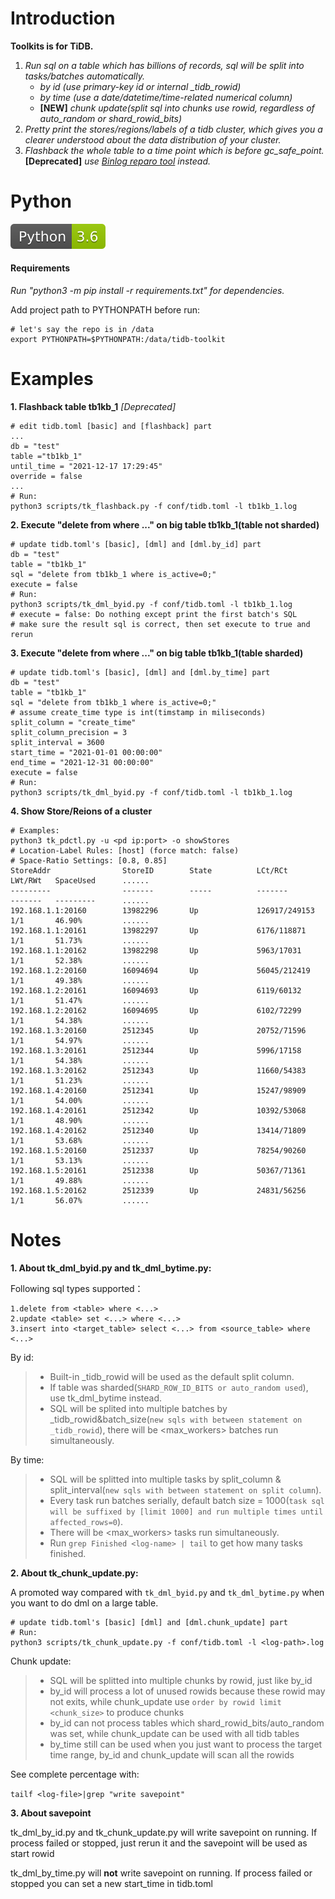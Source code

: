 # Introduction
**Toolkits is for TiDB.**
1. *Run sql on a table which has billions of records, sql will be split into tasks/batches automatically.*
    * *by id (use primary-key id or internal _tidb_rowid)*
    * *by time (use a date/datetime/time-related numerical column)* 
    * **[NEW]** *chunk update(split sql into chunks use rowid, regardless of auto_random or shard_rowid_bits)* 
2. *Pretty print the stores/regions/labels of a tidb cluster, which gives you a clearer understood about the data distribution of your cluster.*
3. *Flashback the whole table to a time point which is before gc_safe_point.* **[Deprecated]**  *use [Binlog reparo tool](https://github.com/realcp1018/tidb-binlog) instead.*

# Python
![py1](images/1.svg)

#### Requirements 
*Run "python3 -m pip install -r requirements.txt" for dependencies.*

Add project path to PYTHONPATH before run:
```
# let's say the repo is in /data
export PYTHONPATH=$PYTHONPATH:/data/tidb-toolkit
```

# Examples
**1. Flashback table tb1kb_1** *[Deprecated]*
```
# edit tidb.toml [basic] and [flashback] part
...
db = "test"
table ="tb1kb_1"
until_time = "2021-12-17 17:29:45"
override = false
...
# Run:
python3 scripts/tk_flashback.py -f conf/tidb.toml -l tb1kb_1.log
```
**2. Execute "delete from where ..." on big table tb1kb_1(table not sharded)**
```
# update tidb.toml's [basic], [dml] and [dml.by_id] part
db = "test"
table = "tb1kb_1"
sql = "delete from tb1kb_1 where is_active=0;"
execute = false
# Run:
python3 scripts/tk_dml_byid.py -f conf/tidb.toml -l tb1kb_1.log
# execute = false: Do nothing except print the first batch's SQL 
# make sure the result sql is correct, then set execute to true and rerun
```
**3. Execute "delete from where ..." on big table tb1kb_1(table sharded)**
```
# update tidb.toml's [basic], [dml] and [dml.by_time] part
db = "test"
table = "tb1kb_1"
sql = "delete from tb1kb_1 where is_active=0;"
# assume create_time type is int(timstamp in miliseconds)
split_column = "create_time"
split_column_precision = 3
split_interval = 3600
start_time = "2021-01-01 00:00:00"
end_time = "2021-12-31 00:00:00"
execute = false
# Run:
python3 scripts/tk_dml_byid.py -f conf/tidb.toml -l tb1kb_1.log
```
**4. Show Store/Reions of a cluster**
```
# Examples:
python3 tk_pdctl.py -u <pd ip:port> -o showStores
# Location-Label Rules: [host] (force match: false)
# Space-Ratio Settings: [0.8, 0.85]
StoreAddr                StoreID        State          LCt/RCt        LWt/RWt   SpaceUsed      ......
---------                -------        -----          -------        -------   ---------      ......
192.168.1.1:20160        13982296       Up             126917/249153  1/1       46.90%         ......
192.168.1.1:20161        13982297       Up             6176/118871    1/1       51.73%         ......
192.168.1.1:20162        13982298       Up             5963/17031     1/1       52.38%         ......
192.168.1.2:20160        16094694       Up             56045/212419   1/1       49.38%         ......
192.168.1.2:20161        16094693       Up             6119/60132     1/1       51.47%         ......
192.168.1.2:20162        16094695       Up             6102/72299     1/1       54.38%         ......
192.168.1.3:20160        2512345        Up             20752/71596    1/1       54.97%         ......
192.168.1.3:20161        2512344        Up             5996/17158     1/1       54.38%         ......
192.168.1.3:20162        2512343        Up             11660/54383    1/1       51.23%         ......
192.168.1.4:20160        2512341        Up             15247/98909    1/1       54.00%         ......
192.168.1.4:20161        2512342        Up             10392/53068    1/1       48.90%         ......
192.168.1.4:20162        2512340        Up             13414/71809    1/1       53.68%         ......
192.168.1.5:20160        2512337        Up             78254/90260    1/1       53.13%         ......
192.168.1.5:20161        2512338        Up             50367/71361    1/1       49.88%         ......
192.168.1.5:20162        2512339        Up             24831/56256    1/1       56.07%         ......
```

# Notes
**1. About tk_dml_byid.py and tk_dml_bytime.py:**

Following sql types supported：
```
1.delete from <table> where <...>
2.update <table> set <...> where <...>
3.insert into <target_table> select <...> from <source_table> where <...>
```
By id:
>* Built-in _tidb_rowid will be used as the default split column.
>* If table was sharded(`SHARD_ROW_ID_BITS or auto_random used`), use tk_dml_bytime instead.
>* SQL will be splited into multiple batches by _tidb_rowid&batch_size(`new sqls with between statement on _tidb_rowid`), there will be <max_workers> batches run simultaneously.

By time:
>* SQL will be splitted into multiple tasks by split_column & split_interval(`new sqls with between statement on split column`).
>* Every task run batches serially, default batch size = 1000(`task sql will be suffixed by [limit 1000] and run multiple times until affected_rows=0`).
>* There will be <max_workers> tasks run simultaneously.
>* Run `grep Finished <log-name> | tail` to get how many tasks finished.

**2. About tk_chunk_update.py:**

A promoted way compared with `tk_dml_byid.py` and `tk_dml_bytime.py` when you want to do dml on a large table.
```
# update tidb.toml's [basic] [dml] and [dml.chunk_update] part
# Run:
python3 scripts/tk_chunk_update.py -f conf/tidb.toml -l <log-path>.log
```
Chunk update:
>* SQL will be splitted into multiple chunks by rowid, just like by_id
>* by_id will process a lot of unused rowids because these rowid may not exits, while chunk_update use `order by rowid limit <chunk_size>` to produce chunks    
>* by_id can not process tables which shard_rowid_bits/auto_random was set, while chunk_update can be used with all tidb tables
>* by_time still can be used when you just want to process the target time range, by_id and chunk_update will scan all the rowids

See complete percentage with:

`tailf <log-file>|grep "write savepoint"`

**3. About savepoint**

tk_dml_by_id.py and tk_chunk_update.py will write savepoint on running.
If process failed or stopped, just rerun it and the savepoint will be used as start rowid

tk_dml_by_time.py will **not** write savepoint on running. If process failed or stopped you can set a new 
start_time in tidb.toml